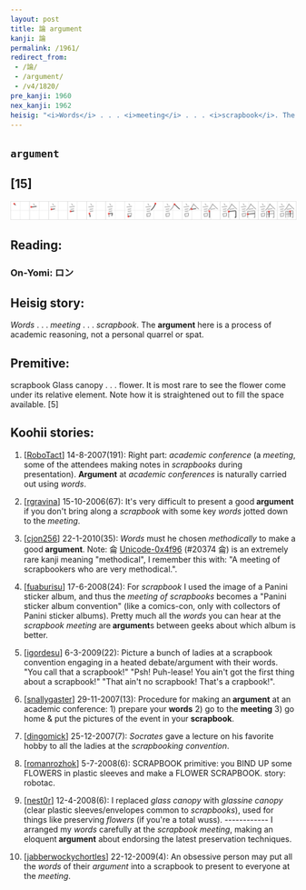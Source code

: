 ```yaml
---
layout: post
title: 論 argument
kanji: 論
permalink: /1961/
redirect_from:
 - /論/
 - /argument/
 - /v4/1820/
pre_kanji: 1960
nex_kanji: 1962
heisig: "<i>Words</i> . . . <i>meeting</i> . . . <i>scrapbook</i>. The <b>argument</b> here is a process of academic reasoning, not a personal quarrel or spat. scrapbook Glass canopy . . . flower. It is most rare to see the flower come under its relative element. Note how it is straightened out to fill the space available. [5]"
---
```


## `argument`

## [15]

<div class="stroke"><img src="../images/E8AB96.png" /></div>

## Reading:

### On-Yomi: ロン

## Heisig story:

<i>Words</i> . . . <i>meeting</i> . . . <i>scrapbook</i>. The <b>argument</b> here is a process of academic reasoning, not a personal quarrel or spat.

## Premitive:

scrapbook Glass canopy . . . flower. It is most rare to see the flower come under its relative element. Note how it is straightened out to fill the space available. [5]

## Koohii stories:

1) [<a href="http://kanji.koohii.com/profile/RoboTact">RoboTact</a>] 14-8-2007(191): Right part: <em>academic conference</em> (a <em>meeting</em>, some of the attendees making notes in <em>scrapbooks</em> during presentation). <strong>Argument</strong> at <em>academic conferences</em> is naturally carried out using <em>words</em>.

2) [<a href="http://kanji.koohii.com/profile/rgravina">rgravina</a>] 15-10-2006(67): It&#039;s very difficult to present a good<strong> argument</strong> if you don&#039;t bring along a <em>scrapbook</em> with some key <em>words</em> jotted down to the <em>meeting</em>.

3) [<a href="http://kanji.koohii.com/profile/cjon256">cjon256</a>] 22-1-2010(35): <em>Words</em> must he chosen <em>methodically</em> to make a good<strong> argument</strong>. Note: 侖 <a href="../20374">Unicode-0x4f96</a> (#20374 侖) is an extremely rare kanji meaning &quot;methodical&quot;, I remember this with: &quot;A meeting of scrapbookers who are very methodical.&quot;.

4) [<a href="http://kanji.koohii.com/profile/fuaburisu">fuaburisu</a>] 17-6-2008(24): For <em>scrapbook</em> I used the image of a Panini sticker album, and thus the <em>meeting of scrapbooks</em> becomes a &quot;Panini sticker album convention&quot; (like a comics-con, only with collectors of Panini sticker albums). Pretty much all the <em>words</em> you can hear at the <em>scrapbook meeting</em> are<strong> argument</strong>s between geeks about which album is better.

5) [<a href="http://kanji.koohii.com/profile/igordesu">igordesu</a>] 6-3-2009(22): Picture a bunch of ladies at a scrapbook convention engaging in a heated debate/argument with their words. &quot;You call that a scrapbook!&quot; &quot;Psh! Puh-lease! You ain&#039;t got the first thing about a scrapbook!&quot; &quot;That ain&#039;t no scrapbook! That&#039;s a crapbook!&quot;.

6) [<a href="http://kanji.koohii.com/profile/snallygaster">snallygaster</a>] 29-11-2007(13): Procedure for making an<strong> argument</strong> at an academic conference: 1) prepare your <strong>words</strong> 2) go to the <strong>meeting</strong> 3) go home &amp; put the pictures of the event in your <strong>scrapbook</strong>.

7) [<a href="http://kanji.koohii.com/profile/dingomick">dingomick</a>] 25-12-2007(7): <em>Socrates</em> gave a lecture on his favorite hobby to all the ladies at the <em>scrapbooking convention</em>.

8) [<a href="http://kanji.koohii.com/profile/romanrozhok">romanrozhok</a>] 5-7-2008(6): SCRAPBOOK primitive: you BIND UP some FLOWERS in plastic sleeves and make a FLOWER SCRAPBOOK. story: robotac.

9) [<a href="http://kanji.koohii.com/profile/nest0r">nest0r</a>] 12-4-2008(6): I replaced <em>glass canopy</em> with <em>glassine canopy</em> (clear plastic sleeves/envelopes common to <em>scrapbooks</em>), used for things like preserving <em>flowers</em> (if you&#039;re a total wuss). ------------ I arranged my <em>words</em> carefully at the <em>scrapbook meeting</em>, making an eloquent<strong> argument</strong> about endorsing the latest preservation techniques.

10) [<a href="http://kanji.koohii.com/profile/jabberwockychortles">jabberwockychortles</a>] 22-12-2009(4): An obsessive person may put all the <em>words</em> of their <em>argument</em> into a scrapbook to present to everyone at the <em>meeting</em>.
